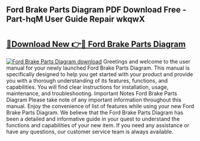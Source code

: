 ## Ford Brake Parts Diagram PDF Download Free - Part-hqM User Guide Repair wkqwX

# <h2><a href="http://dflsamg.blite.top/?on=Ford+Brake+Parts+Diagram">🔗Download New 👉🔴 Ford Brake Parts Diagram</a></h2>

[![Ford Brake Parts Diagram download](https://i.imgur.com/lujVjoI.png)](http://dflsamg.blite.top/?on=Ford+Brake+Parts+Diagram)
Greetings and welcome to the user manual for your newly launched Ford Brake Parts Diagram. This manual is specifically designed to help you get started with your product and provide you with a thorough understanding of its features, functions, and capabilities. You will find clear instructions for installation, usage, maintenance, and troubleshooting. Important Notes Ford Brake Parts Diagram Please take note of any important information throughout this manual. Enjoy the convenience of list of features while using your new Ford Brake Parts Diagram. We believe that the Ford Brake Parts Diagram has been a detailed and informative guide in your quest to understand the functions and capabilities of your new item. If you need any assistance or have any questions, our customer service team is always available.
